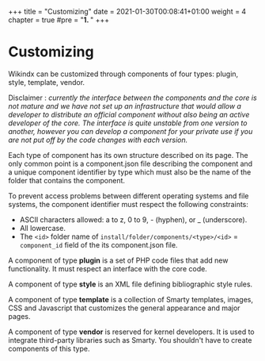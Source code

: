 +++
title = "Customizing"
date = 2021-01-30T00:08:41+01:00
weight = 4
chapter = true
#pre = "<b>1. </b>"
+++

# Customizing

Wikindx can be customized through components of four types: plugin, style, template, vendor.


Disclaimer : _currently the interface between the components and the core is not mature and we have not set up an infrastructure that would allow a developer to distribute an official component without also being an active developer of the core. The interface is quite unstable from one version to another, however you can develop a component for your private use if you are not put off by the code changes with each version._

Each type of component has its own structure described on its page. The only common point is a component.json file describing the component and a unique component identifier by type which must also be the name of the folder that contains the component. 

To prevent access problems between different operating systems and file systems, the component identifier must respect the following constraints:

- ASCII characters allowed: a to z, 0 to 9, - (hyphen), or _ (underscore).
- All lowercase.
- The `<id>` folder name of `install/folder/components/<type>/<id>` = `component_id` field of the its component.json file.

A component of type __plugin__ is a set of PHP code files that add new functionality.
It must respect an interface with the core code.

A component of type __style__ is an XML file defining bibliographic style rules.

A component of type __template__ is a collection of Smarty templates, images, CSS and Javascript that customizes the general appearance and major pages.

A component of type __vendor__ is reserved for kernel developers.
It is used to integrate third-party libraries such as Smarty.
You shouldn't have to create components of this type.
